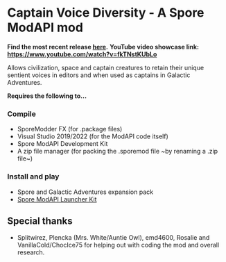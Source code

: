 # Captain Voice Diversity - A Spore ModAPI mod
**Find the most recent release [here](https://github.com/Liskomato/Spore-CaptainVoiceDiversity/releases/latest).**
**YouTube video showcase link: https://www.youtube.com/watch?v=fkTNstKUbLo**

Allows civilization, space and captain creatures to retain their unique sentient voices in editors and when used as captains in Galactic Adventures.

**Requires the following to...**
### Compile
* SporeModder FX (for .package files)
* Visual Studio 2019/2022 (for the ModAPI code itself)
* Spore ModAPI Development Kit
* A zip file manager (for packing the .sporemod file ~by renaming a .zip file~)

### Install and play
* Spore and Galactic Adventures expansion pack
* [Spore ModAPI Launcher Kit](http://davoonline.com/sporemodder/rob55rod/ModAPI/Public/)

## Special thanks
* Splitwirez, Plencka (Mrs. White/Auntie Owl), emd4600, Rosalie and VanillaCold/ChocIce75 for helping out with coding the mod and overall research.
